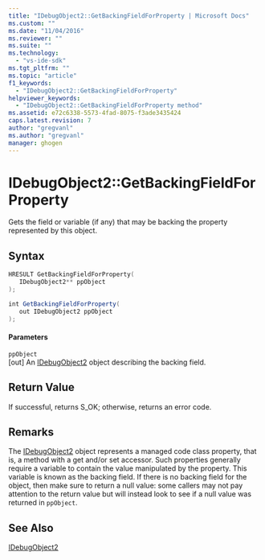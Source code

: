 ```yaml
---
title: "IDebugObject2::GetBackingFieldForProperty | Microsoft Docs"
ms.custom: ""
ms.date: "11/04/2016"
ms.reviewer: ""
ms.suite: ""
ms.technology: 
  - "vs-ide-sdk"
ms.tgt_pltfrm: ""
ms.topic: "article"
f1_keywords: 
  - "IDebugObject2::GetBackingFieldForProperty"
helpviewer_keywords: 
  - "IDebugObject2::GetBackingFieldForProperty method"
ms.assetid: e72c6338-5573-4fad-8075-f3ade3435424
caps.latest.revision: 7
author: "gregvanl"
ms.author: "gregvanl"
manager: ghogen
---
```

# IDebugObject2::GetBackingFieldForProperty
Gets the field or variable (if any) that may be backing the property represented by this object.  
  
## Syntax  
  
```cpp  
HRESULT GetBackingFieldForProperty(  
   IDebugObject2** ppObject  
);  
```  
  
```csharp  
int GetBackingFieldForProperty(  
   out IDebugObject2 ppObject  
);  
```  
  
#### Parameters  
 `ppObject`  
 [out] An [IDebugObject2](../../../extensibility/debugger/reference/idebugobject2.md) object describing the backing field.  
  
## Return Value  
 If successful, returns S_OK; otherwise, returns an error code.  
  
## Remarks  
 The [IDebugObject2](../../../extensibility/debugger/reference/idebugobject2.md) object represents a managed code class property, that is, a method with a get and/or set accessor. Such properties generally require a variable to contain the value manipulated by the property. This variable is known as the backing field. If there is no backing field for the object, then make sure to return a null value: some callers may not pay attention to the return value but will instead look to see if a null value was returned in `ppObject`.  
  
## See Also  
 [IDebugObject2](../../../extensibility/debugger/reference/idebugobject2.md)